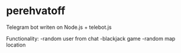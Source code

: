 # perehvatoff
Telegram bot writen on Node.js + telebot.js

Functionality:
  -random user from chat
  -blackjack game
  -random map location
